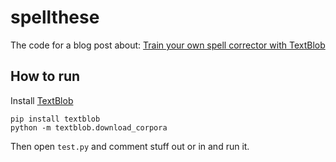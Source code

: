 # spellthese

The code for a blog post about: [Train your own spell corrector with
TextBlob](https://www.peterbe.com/plog/train-your-own-spell-corrector-with-textblob)

## How to run

Install [TextBlob](https://textblob.readthedocs.io/)

    pip install textblob
    python -m textblob.download_corpora


Then open `test.py` and comment stuff out or in and run it.
